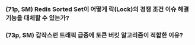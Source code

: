 ### (71p, SM) Redis Sorted Set이 어떻게 락(Lock)의 경쟁 조건 이슈 해결 기능을 대체할 수 있는가?

### (73p, SM) 갑작스런 트래픽 급증에 토큰 버킷 알고리즘이 적합한 이유?

